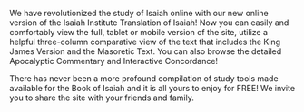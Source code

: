 We have revolutionized the study of Isaiah online with our new online version of the Isaiah Institute Translation of Isaiah! Now you can easily and comfortably view the full, tablet or mobile version of the site, utilize a helpful three-column comparative view of the text that includes the King James Version and the Masoretic Text. You can also browse the detailed Apocalyptic Commentary and Interactive Concordance!

There has never been a more profound compilation of study tools made available for the Book of Isaiah and it is all yours to enjoy for FREE! We invite you to share the site with your friends and family.